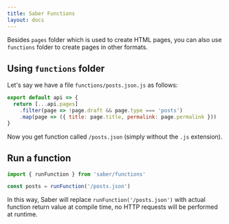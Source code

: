```yaml
---
title: Saber Functions
layout: docs
---
```


Besides `pages` folder which is used to create HTML pages, you can also use `functions` folder to create pages in other formats.

## Using `functions` folder

Let's say we have a  file `functions/posts.json.js` as follows:

```js
export default api => {
  return [...api.pages]
    .filter(page => !page.draft && page.type === 'posts')
    .map(page => ({ title: page.title, permalink: page.permalink }))
}
```

Now you get function called `/posts.json` (simply without the `.js` extension).

## Run a function

```js
import { runFunction } from 'saber/functions'

const posts = runFunction('/posts.json')
```

In this way, Saber will replace `runFunction('/posts.json')` with actual function return value at compile time, no HTTP requests will be performed at runtime.
